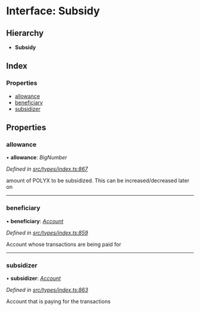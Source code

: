 # Interface: Subsidy

## Hierarchy

* **Subsidy**

## Index

### Properties

* [allowance](subsidy.md#allowance)
* [beneficiary](subsidy.md#beneficiary)
* [subsidizer](subsidy.md#subsidizer)

## Properties

###  allowance

• **allowance**: *BigNumber*

*Defined in [src/types/index.ts:867](https://github.com/PolymathNetwork/polymesh-sdk/blob/108d588b/src/types/index.ts#L867)*

amount of POLYX to be subsidized. This can be increased/decreased later on

___

###  beneficiary

• **beneficiary**: *[Account](../classes/account.md)*

*Defined in [src/types/index.ts:859](https://github.com/PolymathNetwork/polymesh-sdk/blob/108d588b/src/types/index.ts#L859)*

Account whose transactions are being paid for

___

###  subsidizer

• **subsidizer**: *[Account](../classes/account.md)*

*Defined in [src/types/index.ts:863](https://github.com/PolymathNetwork/polymesh-sdk/blob/108d588b/src/types/index.ts#L863)*

Account that is paying for the transactions
